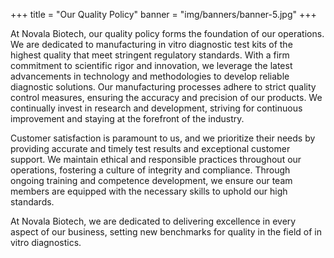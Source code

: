 +++
title = "Our Quality Policy"
banner = "img/banners/banner-5.jpg"
+++

At Novala Biotech, our quality policy forms the foundation of our operations. We are dedicated to manufacturing in vitro diagnostic test kits of the highest quality that meet stringent regulatory standards. With a firm commitment to scientific rigor and innovation, we leverage the latest advancements in technology and methodologies to develop reliable diagnostic solutions. Our manufacturing processes adhere to strict quality control measures, ensuring the accuracy and precision of our products. We continually invest in research and development, striving for continuous improvement and staying at the forefront of the industry.

Customer satisfaction is paramount to us, and we prioritize their needs by providing accurate and timely test results and exceptional customer support. We maintain ethical and responsible practices throughout our operations, fostering a culture of integrity and compliance. Through ongoing training and competence development, we ensure our team members are equipped with the necessary skills to uphold our high standards.

At Novala Biotech, we are dedicated to delivering excellence in every aspect of our business, setting new benchmarks for quality in the field of in vitro diagnostics.
